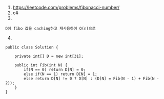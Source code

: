 1. https://leetcode.com/problems/fibonacci-number/
2. c#
3.
```
D에 fibo 값을 caching하고 재사용하여 O(n)으로 
```
4.
```
public class Solution {
    
    private int[] D = new int[31];
    
    public int Fib(int N) {
        if(N == 0) return D[N] = 0;
        else if(N == 1) return D[N] = 1;
        else return D[N] != 0 ? D[N] : (D[N] = Fib(N - 1) + Fib(N - 2));
    }
}
```

